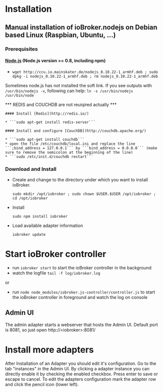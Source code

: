 # Installation

## Manual installation of ioBroker.nodejs on Debian based Linux (Raspbian, Ubuntu, ...)

### Prerequisites

#### [Node.js](http://nodejs.org) (Node.js version >= 0.8, including npm)

* ```wget http://ccu.io.mainskater.de/nodejs_0.10.22-1_armhf.deb ; sudo dpkg -i nodejs_0.10.22-1_armhf.deb ; rm nodejs_0.10.22-1_armhf.deb```

Sometimes node.js has not installed the soft link. If you see outputs with ```/usr/bin/nodejs -v```, following can help:
```ln -s /usr/bin/nodejs /usr/bin/node```

*** REDIS and COUCHDB are not reuiqired actually ***
```
#### Install [Redis](http://redis.io/)

* ```sudo apt-get install redis-server```

#### Install and configure [CouchDB](http://couchdb.apache.org/)

* ```sudo apt-get install couchdb```
* open the file /etc/couchdb/local.ini and replace the line ```;bind_address = 127.0.0.1``` by ```bind_address = 0.0.0.0``` (make sure to remove the semicolon at the beginning of the line)
* ```sudo /etc/init.d/couchdb restart```
```

### Download and Install

* Create and change to the directory under which you want to install ioBroker.

    ```sudo mkdir /opt/iobroker ; sudo chown $USER.$USER /opt/iobroker ; cd /opt/iobroker```
* Install

    ```sudo npm install iobroker```

* Load available adapter information

    ```iobroker update```

# Start ioBroker controller

* run ```iobroker start``` to start the ioBroker controller in the background
* watch the logfile ```tail -f log/iobroker.log```

or

* run ```node node_modules/iobroker.js-controller/controller.js``` to start the ioBroker controller in foreground and watch the log on console


## Admin UI

The admin adapter starts a webserver that hosts the Admin UI. Default port is 8081, so just open http://&lt;iobroker&gt;:8081/

# Install more adapters

After Installation of an Adapter you should edit it's configuration. Go to the tab "instances" in the Admin UI.
By clicking a adapter instance you can directly enable it by checking the enabled checkbox. Press enter to save or escape
to cancel.
To edit the adapters configuration mark the adapter row and click the pencil icon (lower left).



